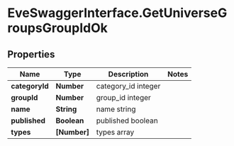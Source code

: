 # EveSwaggerInterface.GetUniverseGroupsGroupIdOk

## Properties
Name | Type | Description | Notes
------------ | ------------- | ------------- | -------------
**categoryId** | **Number** | category_id integer | 
**groupId** | **Number** | group_id integer | 
**name** | **String** | name string | 
**published** | **Boolean** | published boolean | 
**types** | **[Number]** | types array | 


